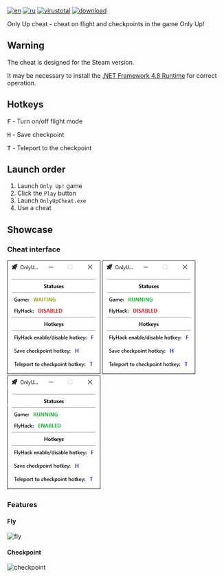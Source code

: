 ﻿[![en](https://img.shields.io/badge/Lang-en-blue.svg)](https://github.com/tevkr/Only-Up-Cheat/blob/main/README.md)
[![ru](https://img.shields.io/badge/Lang-ru-blue.svg)](https://github.com/tevkr/Only-Up-Cheat/blob/main/README.ru-RU.md)
[![virustotal](https://img.shields.io/badge/VirusTotal-0/62-green.svg?logo=virustotal)](https://www.virustotal.com/gui/file/4d9170c11dd87ed6080266138c67e2576e9dfeb38e16fd4c3e263c02eb745e26)
[![download](https://img.shields.io/badge/Download-Latest-green.svg)](https://github.com/tevkr/Only-Up-Cheat/releases/latest)

Only Up cheat - cheat on flight and checkpoints in the game Only Up!

## Warning
The cheat is designed for the Steam version.

It may be necessary to install the [.NET Framework 4.8 Runtime](https://dotnet.microsoft.com/en-us/download/dotnet-framework/thank-you/net48-offline-installer) for correct operation.

## Hotkeys
<kbd>F</kbd> - Turn on/off flight mode

<kbd>H</kbd> - Save checkpoint

<kbd>T</kbd> - Teleport to the checkpoint

## Launch order
1) Launch `Only Up!` game
2) Click the `Play` button
3) Launch `OnlyUpCheat.exe`
4) Use a cheat

## Showcase
### Cheat interface
![application_1](https://github.com/tevkr/Only-Up-Cheat/blob/main/ReadMeImages/Application_1.png)
![application_2](https://github.com/tevkr/Only-Up-Cheat/blob/main/ReadMeImages/Application_2.png)
![application_3](https://github.com/tevkr/Only-Up-Cheat/blob/main/ReadMeImages/Application_3.png)
### Features
#### Fly
![fly](https://github.com/tevkr/Only-Up-Cheat/blob/main/ReadMeImages/Fly.gif)
#### Checkpoint
![checkpoint](https://github.com/tevkr/Only-Up-Cheat/blob/main/ReadMeImages/Checkpoint.gif)
